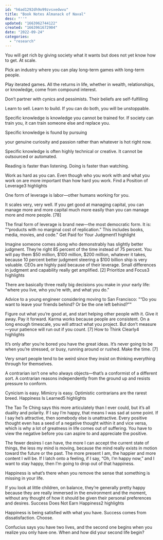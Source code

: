 ```yaml
---
id: "h6ad1292dh9o99zvsxedwvu"
title: "Book Notes Almanack of Naval"
desc: "''"
updated: "1663962744122"
created: "1663961672904"
date: "2022-09-24"
categories: 
  - "research"
---
```



You will get rich by giving society what it wants but does not yet know how to get. At scale.


Pick an industry where you can play long-term games with long-term people.


Play iterated games. All the returns in life, whether in wealth, relationships, or knowledge, come from compound interest.


Don’t partner with cynics and pessimists. Their beliefs are self-fulfilling


Learn to sell. Learn to build. If you can do both, you will be unstoppable.


Specific knowledge is knowledge you cannot be trained for. If society can train you, it can train someone else and replace you.


Specific knowledge is found by pursuing


your genuine curiosity and passion rather than whatever is hot right now.


Specific knowledge is often highly technical or creative. It cannot be outsourced or automated.

Reading is faster than listening. Doing is faster than watching.


Work as hard as you can. Even though who you work with and what you work on are more important than how hard you work.
Find a Position of Leverage3 highlights


One form of leverage is labor—other humans working for you.


It scales very, very well. If you get good at managing capital, you can manage more and more capital much more easily than you can manage more and more people. [78]


The final form of leverage is brand new—the most democratic form. It is: "“products with no marginal cost of replication.” This includes books, media, movies, and code."
Get Paid for Your Judgment1 highlight


Imagine someone comes along who demonstrably has slightly better judgment. They’re right 85 percent of the time instead of 75 percent. You will pay them $50 million, $100 million, $200 million, whatever it takes, because 10 percent better judgment steering a $100 billion ship is very valuable. CEOs are highly paid because of their leverage. Small differences in judgment and capability really get amplified. [2]
Prioritize and Focus3 highlights


There are basically three really big decisions you make in your early life: "where you live, who you’re with, and what you do."


Advice to a young engineer considering moving to San Francisco: "“Do you want to leave your friends behind? Or be the one left behind?”"


Figure out what you’re good at, and start helping other people with it. Give it away. Pay it forward. Karma works because people are consistent. On a long enough timescale, you will attract what you project. But don’t measure—your patience will run out if you count. [7]
How to Think Clearly4 highlights


It’s only after you’re bored you have the great ideas. It’s never going to be when you’re stressed, or busy, running around or rushed. Make the time. [7]


Very smart people tend to be weird since they insist on thinking everything through for themselves.


A contrarian isn’t one who always objects—that’s a conformist of a different sort. A contrarian reasons independently from the ground up and resists pressure to conform.


Cynicism is easy. Mimicry is easy. Optimistic contrarians are the rarest breed.
Happiness Is Learned5 highlights


The Tao Te Ching says this more articulately than I ever could, but it’s all duality and polarity. If I say I’m happy, that means I was sad at some point. If I say he’s attractive, then somebody else is unattractive. Every positive thought even has a seed of a negative thought within it and vice versa, which is why a lot of greatness in life comes out of suffering. You have to view the negative before you can aspire to and appreciate the positive.


The fewer desires I can have, the more I can accept the current state of things, the less my mind is moving, because the mind really exists in motion toward the future or the past. The more present I am, the happier and more content I will be. If I latch onto a feeling, if I say, “Oh, I’m happy now,” and I want to stay happy, then I’m going to drop out of that happiness.


Happiness is what’s there when you remove the sense that something is missing in your life.


If you look at little children, on balance, they’re generally pretty happy because they are really immersed in the environment and the moment, without any thought of how it should be given their personal preferences and desires.
Success Does Not Earn Happiness2 highlights


Happiness is being satisfied with what you have. Success comes from dissatisfaction. Choose.


Confucius says you have two lives, and the second one begins when you realize you only have one. When and how did your second life begin?